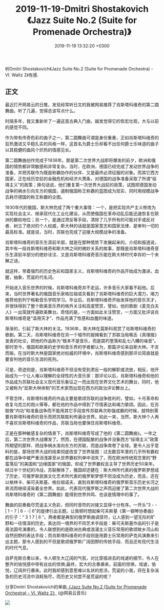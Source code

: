 ﻿---
layout: post
title: 2019-11-19-Dmitri Shostakovich《Jazz Suite No.2 (Suite for Promenade Orchestra)》
date: 2019-11-19 13:32:20 +0300
description: 听Dmitri Shostakovich《Jazz Suite No.2 (Suite for Promenade Orchestra) - VI. Waltz 2》有感. # Add post description (optional)
img: music.jpg # Add image post (optional)
fig-caption: # Add figcaption (optional)
tags: Music Forever
---
听Dmitri Shostakovich《Jazz Suite No.2 (Suite for Promenade Orchestra) - VI. Waltz 2》有感.

## 正文
最近打开网易云的日推，发现经常听日文的我被网易推荐了肖斯塔科维奇的第二圆舞曲。听了几遍，觉得总该写点什么。

时隔多年，我又重新听了一遍这首古典入门曲，越发觉得它的恢宏壮观，大与以前的感觉不同。

作为带有传奇色彩的曲子之一，第二圆舞曲可谓是身份重重，正如肖斯塔科维奇的狂热激进又平稳扎实的风格一样，这首名为爵士乐却看不出任何爵士乐味道的曲子以其稳健的曲风个炽热的情感见长。

第二圆舞曲创作完成于1938年。那是第二次世界大战即将爆发的前夕，欧洲和俄国的情势都非常敏感和非常复杂。当时，在欧洲，德国已经完成了发动世界战争的准备，并把苏联作为既是称霸协作的伙伴、又是最终必须征服的对象。而其它西方国家，正在经历空前的金融危机和经济大萧条，对德国的战争准备采取了所谓“绥靖主义”的政策；换句话说，他们重复第一次世界大战前的政策，试图把德国发动战争的祸水引向东方的俄国，遏制俄国称王称霸的蓝图成为现实、同时用规模战争去耗尽德国的称王称霸的企图。

1930年代的俄国，斯大林完成了两个重大事情：一个，是把实现共产主义修改为实现社会主义、继承现代化工业化建设，从而使俄国在革命动乱后能迅速恢复在欧洲的霸权地位；另一个，是通过肃反等手段，清除了几乎所有的可能对手或反对者、树立了绝对的个人权威，斯大林的话就是国家意志和国家法律、是审判一切的最高标准。就是说，当时，苏联也完成了迎接大规模战争的准备。

肖斯塔科维奇的音乐生涯前半部，就是在那种情势下发展起来的。介绍和报道说，其中有一段肖斯塔科维奇和斯大林之间的微妙关系的故事，那既是肖斯塔科维奇音乐生涯前半部分的绝妙诠注、又是肖斯塔科维奇音乐能在斯大林时代幸存的一个未解之谜。

就这样，带着强烈的历史色彩和国家主义，肖斯塔科维奇的作品开始成为激进，血腥，抽象，荒诞的代名词。

开始进入音乐世界的时候，肖斯塔科维奇并不走运，许多音乐大家看不起他。后来，当时世界著名的俄国音乐家格拉祖诺夫看到了肖斯塔科维奇的巨大潜力，竭力推荐他到列宁格勒音乐学院学习。毕业后，肖斯塔科维奇开始发挥他的音乐天才，并很快得到了整个欧美音乐界的格外关注和高度赞赏，譬如，他的歌剧《麦克白夫人》一出笼就传遍欧美舞台。奇怪的是，一方面如此关注赞赏，一方面又批评说肖斯塔科维奇是“滥用天才”、作品充满了性感和血腥的味道。

渐渐的，引起了斯大林的关注。1936年，斯大林在莫斯科观赏了肖斯塔科维奇的歌剧。第二天，肖斯塔科维奇在另一个城市的报摊看到了苏联当局喉舌《真理报》发表的社论，把他的作品称为“根本不是音乐，而是腐朽堕落和乱七八糟的噪音”。那时至今，俄国和欧美的史学和音乐界的学者都认为，那篇评论来自斯大林。不言而喻，在当时斯大林是国家绝对权威的环境中，肖斯塔科维奇感到那评论简直就是要宣判他的音乐生涯的死刑。

可是，奇迹则是，肖斯塔科维奇不但没有受到肃反一般的解职或流放，相反，他开始成为一个让人难以理解的全球性的大音乐家：那评论以后，肖斯塔科维奇和他的作品成为苏联社会主义现代音乐象征之一而出现在世界文化艺术的舞台，同时，他又被称为“反斯大林体制”的艺术家而出现在西方的政治评论舞台上。

不管怎样，肖斯塔科维奇的作品主要是歌颂苏联的战争胜利的，譬如，十月革命和收复乌克兰的炮火等等，都在他的作品中得到了尽情表达和竭力歌颂。因此，在苏联做“内功”和准备战争而不能用其它手段宣传苏联再次称强成霸的时候，就特别需要肖斯塔科维奇的音乐而把苏联胜利传遍全世界。如此一来，当然，斯大林个人再不喜欢肖斯塔科维奇的作品，苏联当局也要保住肖斯塔科维奇。

正是在那种敏感复杂的情景下，肖斯塔科维奇写成了他的《第二圆舞曲》。一年之后，第二次世界大战爆发了。然而，在德国酝酿的战争并没象西方“绥靖主义”政策所期望的那样、把战争祸水泼向东方的苏联，而是战争席卷了全球。更令人出乎意料的是，那场世界大战的结束彻底改变了世界版图：过去数百年里的几乎所有霸权都在战争中被严重消浅甚至从世界霸权列单中消失了，而在欧洲传统观念里的“野蛮落后”的美国和“边缘国家”的俄国，却成了世界霸权且主导了世界历史50来年。经过半个世纪的冷战，苏联解体了，俄国却还健在：斯大林所代表的俄罗斯梦想成了历史，可俄罗斯民族文化艺术所代表的俄罗斯梦想不但没成为历史，而且，还在以格林卡、柴可夫斯基、格拉祖诺夫、直到肖斯塔科维奇的俄罗斯音乐历史长河之奔流而继续浸染着全世界。如此，代表现代俄罗斯之声而迎接了第二次世界大战的肖斯塔科维奇的《第二圆舞曲》能得到世界共鸣、也该是情理中的事了。

舞曲的前奏极尽荒诞主义色彩，但同时音符的对接又显得十分有序。一开头“3 - - | 1 – 7 | 6 - -| 6”的旋律引出主题。让我顿时想起柴可夫斯基《第一钢琴协奏曲》的引子：“ 3 1 7 | 6 ”。两者都是典型的俄罗斯曲调音符，让人感到一望无际的旷野和一往情深的历史。表达同一境界的不同艺术手段是：柴可夫斯基作品的引子是用法国号演奏的，令人联想到的是欧洲古典或浪漫主义音乐常用的歌颂故乡河山和自然田野的表达手段；而肖斯塔科维奇的手段则是用爵士乐常用的萨克风演奏来引出主题，那令人感到的不但是歌颂俄罗斯广阔田野的传统手段、而且还有现代生活的时代气息。

自萨克斯合奏以来，令人顿生大辽阔的气氛，对比穿插进去的戏谑的细节，令人在整齐的愉悦感中带有丝丝的惊惧;最终，宏大的合奏袭来，前面的惊惧，戏谑，愉悦，辽阔并行袭来。此时我却感到意思难以名状的悲凉。荒诞的小我，将在复杂湍急的历史河流中消耗殆尽，而历史又何尝不是荒诞的呢？

分享Dmitri Shostakovich的单曲[《Jazz Suite No.2 (Suite for Promenade Orchestra) - VI. Waltz 2》](http://music.163.com/song/29049009?userid=481192720) (@网易云音乐)

![](https://imgconvert.csdnimg.cn/aHR0cHM6Ly91cGxvYWQtaW1hZ2VzLmppYW5zaHUuaW8vdXBsb2FkX2ltYWdlcy84Mzg0MzkyLWNlZTI2YmMyMzUxY2U5MWEuanBn?x-oss-process=image/format,png)
